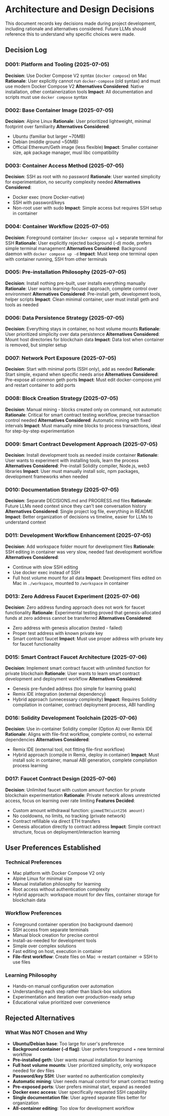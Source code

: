 # Architecture and Design Decisions

This document records key decisions made during project development, including rationale and alternatives considered. Future LLMs should reference this to understand why specific choices were made.

## Decision Log

### D001: Platform and Tooling (2025-07-05)
**Decision**: Use Docker Compose V2 syntax (`docker compose`) on Mac
**Rationale**: User explicitly cannot run `docker-compose` (old syntax) and must use modern Docker Compose V2
**Alternatives Considered**: Native installation, other containerization tools
**Impact**: All documentation and scripts must use `docker compose` syntax

### D002: Base Container Image (2025-07-05)
**Decision**: Alpine Linux
**Rationale**: User prioritized lightweight, minimal footprint over familiarity
**Alternatives Considered**: 
- Ubuntu (familiar but larger ~70MB)
- Debian (middle ground ~50MB) 
- Official Ethereum/Geth image (less flexible)
**Impact**: Smaller container size, apk package manager, musl libc compatibility

### D003: Container Access Method (2025-07-05)
**Decision**: SSH as root with no password
**Rationale**: User wanted simplicity for experimentation, no security complexity needed
**Alternatives Considered**: 
- Docker exec (more Docker-native)
- SSH with password/keys
- Non-root user with sudo
**Impact**: Simple access but requires SSH setup in container

### D004: Container Workflow (2025-07-05)
**Decision**: Foreground container (`docker compose up`) + separate terminal for SSH
**Rationale**: User explicitly rejected background (-d) mode, prefers simple terminal management
**Alternatives Considered**: Background daemon with `docker compose up -d`
**Impact**: Must keep one terminal open with container running, SSH from other terminals

### D005: Pre-installation Philosophy (2025-07-05)
**Decision**: Install nothing pre-built, user installs everything manually
**Rationale**: User wants learning-focused approach, complete control over environment
**Alternatives Considered**: Pre-install geth, development tools, helper scripts
**Impact**: Clean minimal container, user must install geth and tools as needed

### D006: Data Persistence Strategy (2025-07-05)
**Decision**: Everything stays in container, no host volume mounts
**Rationale**: User prioritized simplicity over data persistence
**Alternatives Considered**: Mount host directories for blockchain data
**Impact**: Data lost when container is removed, but simpler setup

### D007: Network Port Exposure (2025-07-05)
**Decision**: Start with minimal ports (SSH only), add as needed
**Rationale**: Start simple, expand when specific needs arise
**Alternatives Considered**: Pre-expose all common geth ports
**Impact**: Must edit docker-compose.yml and restart container to add ports

### D008: Block Creation Strategy (2025-07-05)
**Decision**: Manual mining - blocks created only on command, not automatic
**Rationale**: Critical for smart contract testing workflow, precise transaction control needed
**Alternatives Considered**: Automatic mining with fixed intervals
**Impact**: Must manually mine blocks to process transactions, ideal for step-by-step experimentation

### D009: Smart Contract Development Approach (2025-07-05)
**Decision**: Install development tools as needed inside container
**Rationale**: User wants to experiment with installing tools, learn the process
**Alternatives Considered**: Pre-install Solidity compiler, Node.js, web3 libraries
**Impact**: User must manually install solc, npm packages, development frameworks when needed

### D010: Documentation Strategy (2025-07-05)
**Decision**: Separate DECISIONS.md and PROGRESS.md files
**Rationale**: Future LLMs need context since they can't see conversation history
**Alternatives Considered**: Single project log file, everything in README
**Impact**: Better organization of decisions vs timeline, easier for LLMs to understand context

### D011: Development Workflow Enhancement (2025-07-05)
**Decision**: Add workspace folder mount for development files
**Rationale**: SSH editing in container was very slow, needed fast development workflow
**Alternatives Considered**: 
- Continue with slow SSH editing
- Use docker exec instead of SSH
- Full host volume mount for all data
**Impact**: Development files edited on Mac in `./workspace`, mounted to `/workspace` in container

### D013: Zero Address Faucet Experiment (2025-07-06)
**Decision**: Zero address funding approach does not work for faucet functionality
**Rationale**: Experimental testing proved that genesis-allocated funds at zero address cannot be transferred
**Alternatives Considered**: 
- Zero address with genesis allocation (tested - failed)
- Proper test address with known private key
- Smart contract faucet
**Impact**: Must use proper address with private key for faucet functionality

### D015: Smart Contract Faucet Architecture (2025-07-06)
**Decision**: Implement smart contract faucet with unlimited function for private blockchain
**Rationale**: User wants to learn smart contract development and deployment workflow
**Alternatives Considered**: 
- Genesis pre-funded address (too simple for learning goals)
- Remix IDE integration (external dependency)
- Hybrid approach (unnecessary complexity)
**Impact**: Requires Solidity compilation in container, contract deployment process, ABI handling

### D016: Solidity Development Toolchain (2025-07-06)
**Decision**: Use in-container Solidity compiler (Option A) over Remix IDE
**Rationale**: Aligns with file-first workflow, complete control, no external dependencies
**Alternatives Considered**: 
- Remix IDE (external tool, not fitting file-first workflow)
- Hybrid approach (compile in Remix, deploy in container)
**Impact**: Must install solc in container, manual ABI generation, complete compilation process learning

### D017: Faucet Contract Design (2025-07-06)
**Decision**: Unlimited faucet with custom amount function for private blockchain experimentation
**Rationale**: Private network allows unrestricted access, focus on learning over rate limiting
**Features Decided**:
- Custom amount withdrawal function: `gimmeETH(uint256 amount)`
- No cooldowns, no limits, no tracking (private network)
- Contract refillable via direct ETH transfers
- Genesis allocation directly to contract address
**Impact**: Simple contract structure, focus on deployment/interaction learning

## User Preferences Established

### Technical Preferences
- Mac platform with Docker Compose V2 only
- Alpine Linux for minimal size
- Manual installation philosophy for learning
- Root access without authentication complexity
- Hybrid approach: workspace mount for dev files, container storage for blockchain data

### Workflow Preferences  
- Foreground container operation (no background daemon)
- SSH access from separate terminals
- Manual block creation for precise control
- Install-as-needed for development tools
- Simple over complex solutions
- Fast editing on host, execution in container
- **File-first workflow**: Create files on Mac → restart container → SSH to use files

### Learning Philosophy
- Hands-on manual configuration over automation
- Understanding each step rather than black-box solutions
- Experimentation and iteration over production-ready setup
- Educational value prioritized over convenience

## Rejected Alternatives

### What Was NOT Chosen and Why
- **Ubuntu/Debian base**: Too large for user's preference
- **Background container (-d flag)**: User prefers foreground + new terminal workflow
- **Pre-installed geth**: User wants manual installation for learning
- **Full host volume mounts**: User prioritized simplicity, only workspace needed for dev files
- **Password/key SSH**: User wanted no authentication complexity
- **Automatic mining**: User needs manual control for smart contract testing
- **Pre-exposed ports**: User prefers minimal start, expand as needed
- **Docker exec access**: User specifically requested SSH capability
- **Single documentation file**: User agreed separate files better for organization
- **All-container editing**: Too slow for development workflow